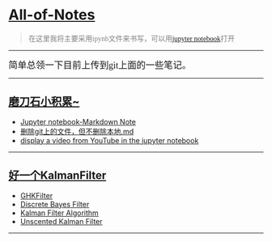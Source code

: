 # [All-of-Notes](https://github.com/w407022008/All-of-Notes)

><font face='仿宋' color=gray>在这里我将主要采用ipynb文件来书写，可以用[jupyter notebook](http://nbviewer.jupyter.org/)打开</font>
---
<font face='仿宋' size=4>
简单总领一下目前上传到git上面的一些笔记。
</font>

---
## [磨刀石小积累~](https://github.com/w407022008/All-of-Notes/blob/master/some-tips)
* [Jupyter notebook-Markdown Note](http://nbviewer.jupyter.org/github/w407022008/All-of-Notes/blob/master/some-tips/Jupyter%20notebook-Markdown%20Note.ipynb)
* [删除git上的文件，但不删除本地.md](https://github.com/w407022008/All-of-Notes/blob/master/some-tips/%E5%88%A0%E9%99%A4git%E4%B8%8A%E7%9A%84%E6%96%87%E4%BB%B6%EF%BC%8C%E4%BD%86%E4%B8%8D%E5%88%A0%E9%99%A4%E6%9C%AC%E5%9C%B0.md)
* [display a video from YouTube in the jupyter notebook](http://nbviewer.jupyter.org/github/w407022008/All-of-Notes/blob/master/some-tips/display%20a%20video%20from%20YouTube%20in%20the%20jupyter%20notebook.ipynb)


---
## [好一个KalmanFilter](https://github.com/w407022008/All-of-Notes/tree/master/Kalman-Bayesian-Filter-Notes)
* [GHKFilter](http://nbviewer.jupyter.org/github/w407022008/All-of-Notes/blob/master/Kalman-Bayesian-Filter-Notes/01%20GHK-filter--Notes.ipynb)
* [Discrete Bayes Filter](http://nbviewer.jupyter.org/github/w407022008/All-of-Notes/blob/master/Kalman-Bayesian-Filter-Notes/02%20Discrete-Bayes%20Filter-Notes.ipynb)
* [Kalman Filter Algorithm](http://nbviewer.jupyter.org/github/w407022008/All-of-Notes/blob/master/Kalman-Bayesian-Filter-Notes/06%20Kalman%20Filter%20Algorithm.ipynb)
* [Unscented Kalman Filter](http://nbviewer.jupyter.org/github/w407022008/All-of-Notes/blob/master/Kalman-Bayesian-Filter-Notes/10%20Unscented%20Kalman%20Filter%20(UKF)%20Notes%20---Multi-position-Sensor-Fusion%20.ipynb)


---
